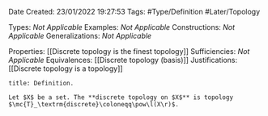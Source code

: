 <div class="topSpace"></div>

Date Created: 23/01/2022 19:27:53
Tags: #Type/Definition #Later/Topology

Types: <i>Not Applicable</i>
Examples: <i>Not Applicable</i> 
Constructions: <i>Not Applicable</i>
Generalizations: <i>Not Applicable</i>

Properties: [[Discrete topology is the finest topology]]
Sufficiencies: <i>Not Applicable</i>
Equivalences: [[Discrete topology (basis)]]
Justifications: [[Discrete topology is a topology]]

``` ad-Definition
title: Definition.

Let $X$ be a set. The **discrete topology on $X$** is topology $\mc{T}_\textrm{discrete}\coloneqq\pow\l(X\r)$.

```
